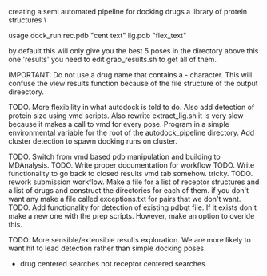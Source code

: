 creating a semi automated pipeline for docking drugs a library of protein structures \\

usage  dock_run rec.pdb "cent text" lig.pdb "flex_text"

by default this will only give you the best 5 poses in the directory above this one 'results' you need to edit grab_results.sh to 
get all of them. 


IMPORTANT: Do not use a drug name that contains a - character. This will confuse the view results function because of the file structure of the output direectory.

TODO. More flexibility in what autodock is told to do. Also add detection of protein size using vmd scripts. Also rewrite extract_lig.sh it is very slow because it makes a call to vmd for every pose. Program in a simple environmental variable for the root of the autodock_pipeline directory. Add cluster detection to spawn docking runs on cluster.

TODO. Switch from vmd based pdb manipulation and building to MDAnalysis.
TODO. Write proper documentation for workflow
TODO. Write functionality to go back to closed results vmd tab somehow. tricky.
TODO. rework submission workflow. Make a file for a list of receptor structures and a list of drugs and construct the directories for each of them. if you don't want any make a file called exceptions.txt for pairs that we don't want. 
TODO. Add functionality for detection of existing pdbqt file. If it exists don't make a new one with the prep scripts. However, make an option to overide this. 

TODO. More sensible/extensible results exploration. We are more likely to want hit to lead detection rather than simple docking poses. 
- drug centered searches not receptor centered searches. 
